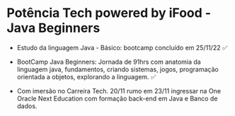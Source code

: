 # Potência Tech powered by iFood - Java Beginners
- Estudo da linguagem Java - Básico: bootcamp concluído em 25/11/22 ✅

- BootCamp Java Beginners: Jornada de 91hrs com anatomia da linguagem java, fundamentos, criando sistemas, jogos, programação orientada a objetos, explorando a linguagem. ✅

 - Com imersão no Carreira Tech. 20/11 rumo em 23/11 ingressar na One Oracle Next Education com formação back-end em Java e Banco de dados. 
 
